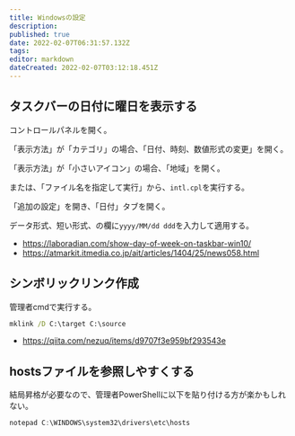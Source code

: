 ```yaml
---
title: Windowsの設定
description: 
published: true
date: 2022-02-07T06:31:57.132Z
tags: 
editor: markdown
dateCreated: 2022-02-07T03:12:18.451Z
---
```


## タスクバーの日付に曜日を表示する

コントロールパネルを開く。

「表示方法」が「カテゴリ」の場合、「日付、時刻、数値形式の変更」を開く。

「表示方法」が「小さいアイコン」の場合、「地域」を開く。

または、「ファイル名を指定して実行」から、`intl.cpl`を実行する。

「追加の設定」を開き、「日付」タブを開く。

データ形式、短い形式、の欄に`yyyy/MM/dd ddd`を入力して適用する。

- <https://laboradian.com/show-day-of-week-on-taskbar-win10/>
- <https://atmarkit.itmedia.co.jp/ait/articles/1404/25/news058.html>

## シンボリックリンク作成

管理者cmdで実行する。

```cmd
mklink /D C:\target C:\source
```

- <https://qiita.com/nezuq/items/d9707f3e959bf293543e>


## hostsファイルを参照しやすくする

結局昇格が必要なので、管理者PowerShellに以下を貼り付ける方が楽かもしれない。

```powershell
notepad C:\WINDOWS\system32\drivers\etc\hosts
```
